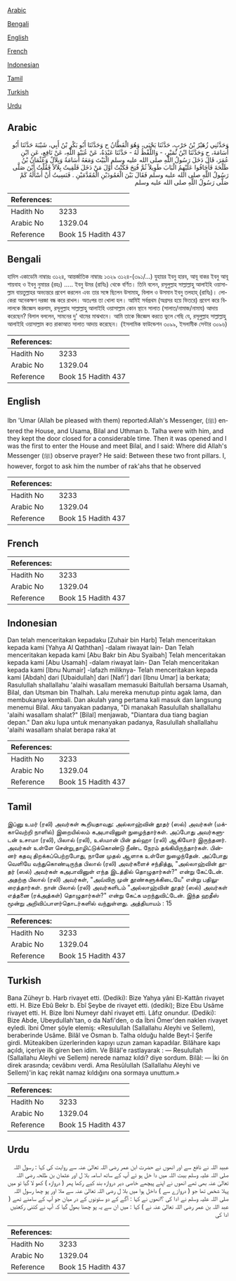 [Arabic](#arabic)

[Bengali](#bengali)

[English](#english)

[French](#french)

[Indonesian](#indonesian)

[Tamil](#tamil)

[Turkish](#turkish)

[Urdu](#urdu)

## Arabic


<div dir="rtl" lang="ar" style={{fontSize:'larger',backgroundColor:'#f8f9fa',padding:20}}>
وَحَدَّثَنِي زُهَيْرُ بْنُ حَرْبٍ، حَدَّثَنَا يَحْيَى، وَهُوَ الْقَطَّانُ ح وَحَدَّثَنَا أَبُو بَكْرِ بْنُ أَبِي، شَيْبَةَ حَدَّثَنَا أَبُو أُسَامَةَ، ح وَحَدَّثَنَا ابْنُ نُمَيْرٍ، - وَاللَّفْظُ لَهُ - حَدَّثَنَا عَبْدَةُ، عَنْ عُبَيْدِ اللَّهِ، عَنْ نَافِعٍ، عَنِ ابْنِ عُمَرَ، قَالَ دَخَلَ رَسُولُ اللَّهِ صلى الله عليه وسلم الْبَيْتَ وَمَعَهُ أُسَامَةُ وَبِلاَلٌ وَعُثْمَانُ بْنُ طَلْحَةَ فَأَجَافُوا عَلَيْهِمُ الْبَابَ طَوِيلاً ثُمَّ فُتِحَ فَكُنْتُ أَوَّلَ مَنْ دَخَلَ فَلَقِيتُ بِلاَلاً فَقُلْتُ أَيْنَ صَلَّى رَسُولُ اللَّهِ صلى الله عليه وسلم فَقَالَ بَيْنَ الْعَمُودَيْنِ الْمُقَدَّمَيْنِ ‏.‏ فَنَسِيتُ أَنْ أَسْأَلَهُ كَمْ صَلَّى رَسُولُ اللَّهِ صلى الله عليه وسلم
</div>
<div style={{backgroundColor:'#f8f9fa',padding:20, marginBottom: 10}}><table> <thead> <tr> <th>References:</th> <th></th> </tr> </thead> <tbody><tr><td>Hadith No</td><td>3233</td></tr><tr><td>Arabic No</td><td>1329.04</td></tr><tr><td>Reference</td><td>Book 15 Hadith 437</td></tr></tbody></table></div>

## Bengali


<div dir="ltr" lang="bn" style={{fontSize:'larger',backgroundColor:'#f8f9fa',padding:20}}>
হাদিস একাডেমি নাম্বারঃ ৩১২৪, আন্তর্জাতিক নাম্বারঃ ১৩২৯ ৩১২৪-(৩৯১/...) যুহায়র ইবনু হারব, আবূ বাকর ইবনু আবূ শায়বাহ ও ইবনু নুমায়র (রহঃ) ..... ইবনু উমর (রাযিঃ) থেকে বর্ণিত। তিনি বলেন, রসূলুল্লাহ সাল্লাল্লাহু আলাইহি ওয়াসাল্লাম বায়তুল্লাহর অভ্যন্তরে প্রবেশ করলেন এবং তার সঙ্গে ছিলেন উসামাহ্, বিলাল ও উসমান ইবনু তলহাহ্ (রাযিঃ)। লোকেরা অনেকক্ষণ দরজা বন্ধ করে রাখল। অতঃপর তা খোলা হল। আমিই সর্বপ্রথম (অগ্রসর হয়ে ভিতরে) প্রবেশ করে বিলালকে জিজ্ঞেস করলাম, রসূলুল্লাহ সাল্লাল্লাহু আলাইহি ওয়াসাল্লাম কোন স্থানে সালাত (সালাত/নামাজ/নামায) আদায় করেছেন? বিলাল বললেন, সামনের দু' থামের মাঝখানে। আমি তাকে জিজ্ঞেস করতে ভুলে গেছি যে, রসূলুল্লাহ সাল্লাল্লাহু আলাইহি ওয়াসাল্লাম কত রাকাআত সালাত আদায় করেছেন। (ইসলামিক ফাউন্ডেশন ৩০৯৯, ইসলামীক সেন্টার ৩০৯৬)
</div>
<div style={{backgroundColor:'#f8f9fa',padding:20, marginBottom: 10}}><table> <thead> <tr> <th>References:</th> <th></th> </tr> </thead> <tbody><tr><td>Hadith No</td><td>3233</td></tr><tr><td>Arabic No</td><td>1329.04</td></tr><tr><td>Reference</td><td>Book 15 Hadith 437</td></tr></tbody></table></div>

## English


<div dir="ltr" lang="en" style={{fontSize:'larger',backgroundColor:'#f8f9fa',padding:20}}>
Ibn 'Umar (Allah be pleased with them) reported:Allah's Messenger, (ﷺ) entered the House, and Usama, Bilal and Uthman b. Talha were with him, and they kept the door closed for a considerable time. Then it was opened and I was the first to enter the House and meet Bilal, and I said: Where did Allah's Messenger (ﷺ) observe prayer? He said: Between these two front pillars. I, however, forgot to ask him the number of rak'ahs that he observed
</div>
<div style={{backgroundColor:'#f8f9fa',padding:20, marginBottom: 10}}><table> <thead> <tr> <th>References:</th> <th></th> </tr> </thead> <tbody><tr><td>Hadith No</td><td>3233</td></tr><tr><td>Arabic No</td><td>1329.04</td></tr><tr><td>Reference</td><td>Book 15 Hadith 437</td></tr></tbody></table></div>

## French


<div dir="ltr" lang="fr" style={{fontSize:'larger',backgroundColor:'#f8f9fa',padding:20}}>

</div>
<div style={{backgroundColor:'#f8f9fa',padding:20, marginBottom: 10}}><table> <thead> <tr> <th>References:</th> <th></th> </tr> </thead> <tbody><tr><td>Hadith No</td><td>3233</td></tr><tr><td>Arabic No</td><td>1329.04</td></tr><tr><td>Reference</td><td>Book 15 Hadith 437</td></tr></tbody></table></div>

## Indonesian


<div dir="ltr" lang="id" style={{fontSize:'larger',backgroundColor:'#f8f9fa',padding:20}}>
Dan telah menceritakan kepadaku [Zuhair bin Harb] Telah menceritakan kepada kami [Yahya Al Qaththan] -dalam riwayat lain- Dan Telah menceritakan kepada kami [Abu Bakr bin Abu Syaibah] Telah menceritakan kepada kami [Abu Usamah] -dalam riwayat lain- Dan Telah menceritakan kepada kami [Ibnu Numair] -lafazh miliknya- Telah menceritakan kepada kami [Abdah] dari [Ubaidullah] dari [Nafi'] dari [Ibnu Umar] ia berkata; Rasulullah shallallahu 'alaihi wasallam memasuki Baitullah bersama Usamah, Bilal, dan Utsman bin Thalhah. Lalu mereka menutup pintu agak lama, dan membukanya kembali. Dan akulah yang pertama kali masuk dan langsung menemui Bilal. Aku tanyakan padanya, "Di manakah Rasulullah shallallahu 'alaihi wasallam shalat?" [Bilal] menjawab, "Diantara dua tiang bagian depan." Dan aku lupa untuk menanyakan padanya, Rasulullah shallallahu 'alaihi wasallam shalat berapa raka'at
</div>
<div style={{backgroundColor:'#f8f9fa',padding:20, marginBottom: 10}}><table> <thead> <tr> <th>References:</th> <th></th> </tr> </thead> <tbody><tr><td>Hadith No</td><td>3233</td></tr><tr><td>Arabic No</td><td>1329.04</td></tr><tr><td>Reference</td><td>Book 15 Hadith 437</td></tr></tbody></table></div>

## Tamil


<div dir="ltr" lang="ta" style={{fontSize:'larger',backgroundColor:'#f8f9fa',padding:20}}>
இப்னு உமர் (ரலி) அவர்கள் கூறியதாவது: அல்லாஹ்வின் தூதர் (ஸல்) அவர்கள் (மக்காவெற்றி நாளில்) இறையில்லம் கஅபாவினுள் நுழைந்தார்கள். அப்போது அவர்களுடன் உசாமா (ரலி), பிலால் (ரலி), உஸ்மான் பின் தல்ஹா (ரலி) ஆகியோர் இருந்தனர். அவர்கள் உள்ளே சென்று,தாழிட்டுக்கொண்டு நீண்ட நேரம் தங்கியிருந்தார்கள். பின்னர் கதவு திறக்கப்பெற்றபோது, நானே முதல் ஆளாக உள்ளே நுழைந்தேன். அப்போது வெளியே வந்துகொண்டிருந்த பிலால் (ரலி) அவர்களைச் சந்தித்து, "அல்லாஹ்வின் தூதர் (ஸல்) அவர்கள் கஅபாவினுள் எந்த இடத்தில் தொழுதார்கள்?" என்று கேட்டேன். அதற்கு பிலால் (ரலி) அவர்கள், "அவ்விரு முன் தூண்களுக்கிடையே" என்று பதிலுரைத்தார்கள். நான் பிலால் (ரலி) அவர்களிடம் "அல்லாஹ்வின் தூதர் (ஸல்) அவர்கள் எத்தனை (ரக்அத்கள்) தொழுதார்கள்?" என்று கேட்க மறந்துவிட்டேன். இந்த ஹதீஸ் மூன்று அறிவிப்பாளர்தொடர்களில் வந்துள்ளது. அத்தியாயம் : 15
</div>
<div style={{backgroundColor:'#f8f9fa',padding:20, marginBottom: 10}}><table> <thead> <tr> <th>References:</th> <th></th> </tr> </thead> <tbody><tr><td>Hadith No</td><td>3233</td></tr><tr><td>Arabic No</td><td>1329.04</td></tr><tr><td>Reference</td><td>Book 15 Hadith 437</td></tr></tbody></table></div>

## Turkish


<div dir="ltr" lang="tr" style={{fontSize:'larger',backgroundColor:'#f8f9fa',padding:20}}>
Bana Züheyr b. Harb rivayet etti. (Dediki): Bize Yahya yâni El-Kattân rivayet etti. H. Bize Ebû Bekr b. Ebî Şeybe de rivayet etti. (dediki); Bize Ebu Usâme rivayet etti. H. Bize İbni Numeyr dahî rivayet etti. Lâfız onundur. (Dediki): Bize Abde, UbeyduIIah'tan, o da Nafi'den, o da İbni Ömer'den naklen rivayet eyledi. îbni Ömer şöyle elemiş: «Resulullah (Sallallahu Aleyhi ve Sellem), beraberinde Usâme. Bilâl ve Osman b. Talha olduğu halde Beyt-î Şerife girdi. Müteakiben üzerlerinden kapıyı uzun zaman kapadılar. Bilâhare kapı açıldı, içeriye ilk giren ben idim. Ve Bilâl'e rastlayarak : — Resulullah (Sallallahu Aleyhi ve Sellem) nerede namaz kıldı? diye sordum. Bilâl: — İki ön direk arasında; cevâbını verdi. Ama Resûlullah (Sallallahu Aleyhi ve Sellem)'in kaç rekât namaz kıldığını ona sormaya unuttum.»
</div>
<div style={{backgroundColor:'#f8f9fa',padding:20, marginBottom: 10}}><table> <thead> <tr> <th>References:</th> <th></th> </tr> </thead> <tbody><tr><td>Hadith No</td><td>3233</td></tr><tr><td>Arabic No</td><td>1329.04</td></tr><tr><td>Reference</td><td>Book 15 Hadith 437</td></tr></tbody></table></div>

## Urdu


<div dir="rtl" lang="ur" style={{fontSize:'larger',backgroundColor:'#f8f9fa',padding:20}}>
عبید اللہ نے نافع سے اور انھوں نے حضرت ابن عمر رضی اللہ تعالیٰ عنہ سے روایت کی کہا : رسول اللہ صلی اللہ علیہ وسلم بیت اللہ میں دا خل ہو ئے آپ کے ساتھ اسامہ بلا ل اور عثمان بن طلحہ رضی اللہ تعالیٰ عنہ بھی تھے انھوں نے اپنے پیچھے خاصی دیر دروازہ بند کیے رکھا پھر ( دروازہ ) کھو لا گیا تو میں پہلا شخص تھا جو ( دروازے سے ) داخل ہوا میں بلا ل رضی اللہ تعالیٰ عنہ سے ملا اور پو چھا رسول اللہ صلی اللہ علیہ وسلم نے ادا کی ؟انھوں نے کہا : آگے کے دو ستونوں کے در میان جو آپ کے سامنے تھے ( عبد اللہ بن عمر رضی اللہ تعالیٰ عنہ نے ) کہا : میں ان سے یہ پو چھنا بھول گیا کہ آپ نے کتنی رکعتیں ادا کی
</div>
<div style={{backgroundColor:'#f8f9fa',padding:20, marginBottom: 10}}><table> <thead> <tr> <th>References:</th> <th></th> </tr> </thead> <tbody><tr><td>Hadith No</td><td>3233</td></tr><tr><td>Arabic No</td><td>1329.04</td></tr><tr><td>Reference</td><td>Book 15 Hadith 437</td></tr></tbody></table></div>